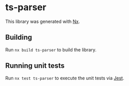 # ts-parser

This library was generated with [Nx](https://nx.dev).

## Building

Run `nx build ts-parser` to build the library.

## Running unit tests

Run `nx test ts-parser` to execute the unit tests via [Jest](https://jestjs.io).
